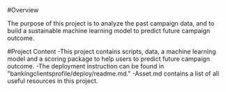 #Overview 

The purpose of this project is to analyze the past campaign data, and to build a sustainable machine learning model to predict future campaign outcome.  

#Project Content
-This project contains scripts, data, a machine learning model and a scoring package to help users to predict future campaign outcome.
-The deployment instruction can be found in "bankingclientsprofile/deploy/readme.md."
-Asset.md contains a list of all useful resources in this project.